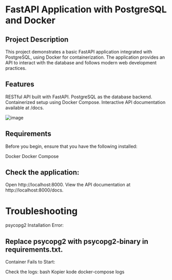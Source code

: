 # FastAPI Application with PostgreSQL and Docker
## Project Description
This project demonstrates a basic FastAPI application integrated with PostgreSQL, using Docker for containerization. The application provides an API to interact with the database and follows modern web development practices.

## Features
RESTful API built with FastAPI.
PostgreSQL as the database backend.
Containerized setup using Docker Compose.
Interactive API documentation available at /docs.

![image](https://github.com/user-attachments/assets/4ace378d-aa0e-4818-96c3-1bb537ec9571)

## Requirements
Before you begin, ensure that you have the following installed:

Docker
Docker Compose

## Check the application:

Open http://localhost:8000.
View the API documentation at http://localhost:8000/docs.

# Troubleshooting
psycopg2 Installation Error:

## Replace psycopg2 with psycopg2-binary in requirements.txt.
Container Fails to Start:

Check the logs:
bash
Kopier kode
docker-compose logs
